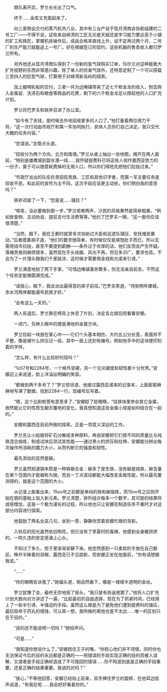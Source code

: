 　　商队离开后，罗兰长长出了口气。

　　终于……金库又充盈起来了。

　　向三家商会交付的蒸汽机共八台，其中有三台产自于弦月湾商会协助组建的二号工厂——不得不说，这些来自峡湾的工匠无论是天赋还是学习能力要远高于小镇的矿工和铁匠，掌握机床操作后，成品合格率直线上升，说不定再过两个月，二号厂的生产能力就能追上一号厂。好在根据签订的契约，这些机器的售卖收入都归罗兰所有。

　　另外他还从弦月湾商队得到了一份新的氢气球购买订单，玛尔兰对这种能极大扩充视野的东西非常感兴趣，除了单人的侦查气球外，还特意定制了一个可以搭载三至四人的巨型气球，打算用于对峡湾新岛屿的探索。

　　加上艘明轮船的交付，三者一共为边陲镇带来了近七千枚金龙的收入，刨去购入金属锭、洗涤石和粮食等商品的花费，剩下的六千枚金龙足以撑起他的人口扩充计划。

　　罗兰将巴罗夫和铁斧召进了办公室。

　　“如今有了余钱，是时候去外地招收更多的人口了。”他打量着两位得力干将，“这一次行动由市政厅和第一军协同执行，具体人员你们自己决定，我只交代大概的任务内容。”

　　“您请说。”总管点头道。

　　“招收分为两个方向，北方和南境。”罗兰从桌上抽出一张地图，摊开在两人面前，“特别是雄鹰城到碧水港一线……我怀疑提费科已将这些人视作嘉西亚势力的一份子，属于可以随意耗费掉的无用人口，所以你们得抢先把他们拉拢过来。”

　　“市政厅派出的队伍负责招揽贵族、工匠和其他识字者，而第一军主要任务是招收平民，和此前的宣传为主不同，这次手段应该更主动些，你们明白我的意思吗？”

　　铁斧迟疑了一下，“您是说……强拉？”

　　“咳咳，没必要做到那一步，”罗兰咳嗽两声，沙民的风格果然是简单粗暴，“例如放食物、主动劝说、提前支付生活费等等。”他扫了巴罗夫一眼，“这一套你应该很清楚。”

　　“当然，殿下，我在王都时就曾多次协助过大臣和巡逻队镇压、安抚难民暴动，”后者摸着胡子道，“他们的要求很简单，有时候仅仅是填饱肚子而已，所以无需用钱币拉拢，甚至不要提到薪酬——条件过于优厚的话，他们反而会产生怀疑。落魄贵族则麻烦很多，虽然现在手头拮据、风光不再，但见多识广，要求也高，不会为了一片馒头跟我们千里跋涉，这时候才需要用金钱和允诺来引诱。”

　　罗兰满意地拍了两下手掌，“可惜边陲镇事务繁多，你无法亲自前去，不然这个任务定能够圆满完成。”

　　“请放心，殿下，我会派出最得意的弟子前往。”巴罗夫笑道，“待到明年建城，赤水河两岸都能遍布民居才好。”

　　“会有这么一天的。”

　　两人告退后，罗兰靠在椅背上休息了片刻，决定去北坡后院看看安娜。

　　一进门，先映入眼中的便是满地的金属方块。

　　罗兰捡起一块放在掌心中——它们个头基本相仿，大约五公分长宽，表面并不平整，像是被什么挤压过一般，其中一面上还刻有编号。例如他手中的这块便印刻着的字样。

　　“怎么样，有什么比较好的现吗？”

　　“1o57号和2284号，一个格外坚硬，另一个无论硬度和韧性都十分优秀。”安娜迎上来说道，脸上洋溢出明媚的笑容。

　　“都做到两千多号了？”罗兰惊讶道，他接过露西亚递来的记录本，上面密密麻麻地写满了数据。找到2284一行，现编号后写着。

　　“嗯，这个比削枪管有意思多了，”安娜眨了眨眼睛，“往铁块里参杂其它金属，居然能让它的性质生翻天覆地的变化，我真想知道这些金属小球是如何结合在一起的。”

　　安娜和露西亚目前所做的探索，正是一项意义深远的工作。

　　罗兰先让小姑娘将矿石分解成多种原料，再由安娜把它们按不同的质量比与纯铁混合熔炼，制成试块后测试其性能——通过黑火的挤压和拉伸，安娜能分辨出每次操作所消耗的魔力大小，从而判断它的强度和韧性。

　　最先添加的显然是碳。

　　罗兰虽然知道钢本质是一种铁碳合金：碳多了是生铁，没有碳是纯铁，碳含量在某个范围内才能被称为钢，而且一丁点波动都能大幅改变金属性能，所以最先要测得的，就是这个范围的大小。

　　从记录上能看出来，15oo号之前都是单纯的铁和碳熔炼，而15oo号之后则开始在钢的基础上加入新元素。罗兰清楚，排列组合每多一个数字，其可能的结果将成倍增加，这是一个极为漫长的过程，所以他也只让安娜在制造任务不重时才对这部分内容进行探索。

　　他鼓励了两名女巫几句，坐到一旁，静静欣赏着安娜忙碌的背影。

　　入秋后的阳光虽然依旧明亮，但已没有了季夏时的毒辣，他感到全身暖烘烘的，一阵久违的安定感涌上心头。

　　不知过了多久，院子里渐渐安静下来。他忽然感到一只柔软的手放在自己额前，睁开半眯着的双眼，露西亚已不见踪影，而安娜正坐在他面前，“你有话想跟我说。”

　　“……”

　　“你的眼睛告诉我了，”她偏头道，梢自然垂下，像是一缕缕半透明的金丝。

　　罗兰犹豫了会，最终无奈地摇了摇头，“我只是有些迷惑罢了。”他将人口扩充计划大致向对方讲述了一遍，“比起最初的自由选择，现在为了抓紧时间，已经用上了一些半引诱、半强迫的手段。虽然这么做是为了避免他们遭到提费科的强征，最后殒命于药丸的侵蚀，可认真一想，我所做的离他也差不太远……唯一的区别只在于目的。”

　　“目的还不能说明一切吗？”她轻声问。

　　“可是……”

　　“我知道你想说什么了，”安娜捂住王子的嘴，“你担心他们并不领情，同时你也无法保证今后的目的永远都是正确的——用错误的手段实现正确的目的而被人误解，又或者是手段正确却造成了不可挽回的错误……你不知道到底是正确的手段重要，还是正确的结果重要。我说的对吗？”

　　“放心，”不等他回答，安娜已经贴上前来，双手捧住罗兰的面颊，在他耳边低声说道，“有我在呢……我会好好看着你的。”

　　

　　
